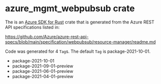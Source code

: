 # azure_mgmt_webpubsub crate

The is an [Azure SDK for Rust](https://github.com/Azure/azure-sdk-for-rust) crate that is generated from the Azure REST API specifications listed in:

https://github.com/Azure/azure-rest-api-specs/blob/main/specification/webpubsub/resource-manager/readme.md

Code was generated for 4 `Tag`s. The default `Tag` is package-2021-10-01.


- package-2021-10-01
- package-2021-09-01-preview
- package-2021-06-01-preview
- package-2021-04-01-preview